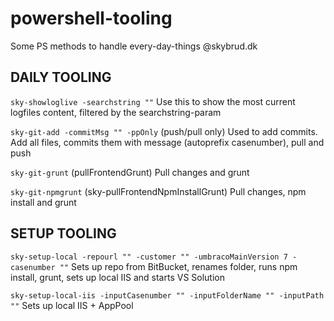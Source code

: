 # powershell-tooling
Some PS methods to handle every-day-things @skybrud.dk



## DAILY TOOLING
`sky-showloglive -searchstring ""`
Use this to show the most current logfiles content, filtered by the searchstring-param


`sky-git-add -commitMsg "" -ppOnly` (push/pull only)
Used to add commits. Add all files, commits them with message (autoprefix casenumber), pull and push


`sky-git-grunt`  (pullFrontendGrunt)
Pull changes and grunt


`sky-git-npmgrunt`  (sky-pullFrontendNpmInstallGrunt)
Pull changes, npm install and grunt



## SETUP TOOLING
`sky-setup-local -repourl "" -customer "" -umbracoMainVersion 7 -casenumber ""`
Sets up repo from BitBucket, renames folder, runs npm install, grunt, sets up local IIS and starts VS Solution



`sky-setup-local-iis -inputCasenumber "" -inputFolderName "" -inputPath ""`
Sets up local IIS + AppPool
